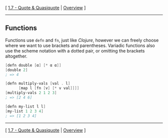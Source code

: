 [
[1.7 - Quote & Quasiquote](./1.7-quote-quasiquote.md)
|
[Overview](./README.md)
]

--------

## Functions
Functions use `defn` and `fn`, just like *Clojure*, however we can freely choose where we want to use brackets and parentheses.  Variadic functions also use the scheme notation with a dotted pair, or omitting the brackets altogether.
```scheme
[defn double [α] [* α α]]
[double 2]
; => 4

[defn multiply-vals [val . l]
      [map l [fn [v] [* v val]]]]
[multiply-vals 2 1 2 3]
; => [2 4 6]

[defn my-list l l]
[my-list 1 2 3 4]
; => [1 2 3 4]
```

--------

[
[1.7 - Quote & Quasiquote](./1.7-quote-quasiquote.md)
|
[Overview](./README.md)
]